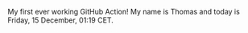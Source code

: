 My first ever working GitHub Action!
My name is Thomas and today is Friday, 15 December, 01:19 CET. 
